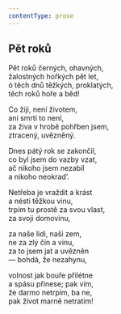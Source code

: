 ```yaml
---
contentType: prose
---
```


## Pět roků

Pět roků černých, ohavných,  
žalostných hořkých pět let,  
ó těch dnů těžkých, proklatých,  
těch roků hoře a běd!

Co žiji, není životem,  
ani smrtí to není,  
za živa v hrobě pohřben jsem,  
ztracený, uvězněný.

Dnes pátý rok se zakončil,  
co byl jsem do vazby vzat,  
ač nikoho jsem nezabil  
a nikoho neokrad’.

Netřeba je vraždit a krást  
a nésti těžkou vinu,  
trpím tu prostě za svou vlast,  
za svoji domovinu,

za naše lidi, naši zem,  
ne za zlý čin a vinu,  
za to jsem jat a uvězněn  
— bohdá, že nezahynu,

volnost jak bouře přilétne  
a spásu přinese; pak vím,  
že darmo netrpím, ba ne,  
pak život marně netratím!
